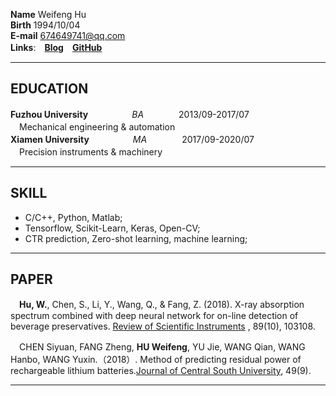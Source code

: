 **Name** Weifeng Hu   
**Birth** 1994/10/04  
**E-mail** 674649741@qq.com  
**Links**:　**[Blog](https://blog.csdn.net/Hu_WF)**　**[GitHub](https://github.com/Hu-WF)**  
 
----

## EDUCATION  
**Fuzhou University**　　　　　_BA_　　　　2013/09-2017/07  
　Mechanical engineering & automation  
**Xiamen University**　　　　　_MA_　　　　2017/09-2020/07  
　Precision instruments & machinery

----

## SKILL  
* C/C++, Python, Matlab;  
* Tensorflow, Scikit-Learn, Keras, Open-CV;  
* CTR prediction, Zero-shot learning, machine learning;  

----

## PAPER  
　**Hu, W.**, Chen, S., Li, Y., Wang, Q., & Fang, Z. (2018). X-ray absorption spectrum combined with deep neural network for on-line detection of beverage preservatives. [Review of Scientific Instruments](https://aip.scitation.org/doi/10.1063/1.5048281)
, 89(10), 103108.  

　CHEN Siyuan, FANG Zheng, **HU Weifeng**, YU Jie, WANG Qian, WANG Hanbo, WANG Yuxin.（2018）. Method of predicting residual power of rechargeable lithium batteries.[Journal of Central South University](http://www.zndxzk.com.cn/paper/paperView.aspx?id=paper_318535), 49(9).  

----



